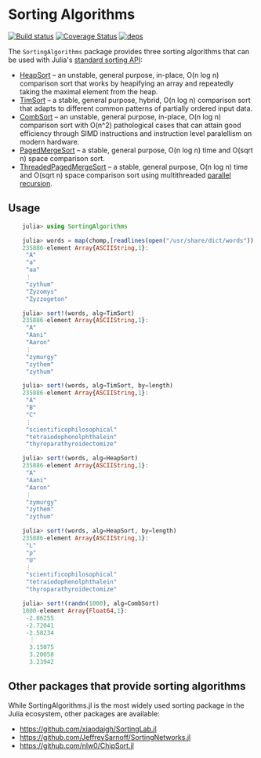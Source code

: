 # Sorting Algorithms

[![Build status](https://github.com/JuliaLang/SortingAlgorithms.jl/workflows/CI/badge.svg)](https://github.com/JuliaLang/SortingAlgorithms.jl/actions?query=workflow%3ACI+branch%3Amaster)
[![Coverage Status](https://coveralls.io/repos/JuliaLang/SortingAlgorithms.jl/badge.svg)](https://coveralls.io/r/JuliaLang/SortingAlgorithms.jl)
[![deps](https://juliahub.com/docs/SortingAlgorithms/deps.svg)](https://juliahub.com/ui/Packages/SortingAlgorithms/6dCmw?t=2)

The `SortingAlgorithms` package provides three sorting algorithms that can be used with Julia's [standard sorting API](https://docs.julialang.org/en/v1/base/sort/):

- [HeapSort] – an unstable, general purpose, in-place, O(n log n) comparison sort that works by heapifying an array and repeatedly taking the maximal element from the heap.
- [TimSort] – a stable, general purpose, hybrid, O(n log n) comparison sort that adapts to different common patterns of partially ordered input data.
- [CombSort] – an unstable, general purpose, in-place, O(n log n) comparison sort with O(n^2) pathological cases that can attain good efficiency through SIMD instructions and instruction level paralellism on modern hardware.
- [PagedMergeSort] – a stable, general purpose, O(n log n) time and O(sqrt n) space comparison sort.
- [ThreadedPagedMergeSort] – a stable, general purpose, O(n log n) time and O(sqrt n) space comparison sort using multithreaded [parallel recursion].

[HeapSort]: https://en.wikipedia.org/wiki/Heapsort
[TimSort]:  https://en.wikipedia.org/wiki/Timsort
[CombSort]: https://en.wikipedia.org/wiki/Comb_sort
[PagedMergeSort]: https://link.springer.com/chapter/10.1007/BFb0016253
[ThreadedPagedMergeSort]: https://link.springer.com/chapter/10.1007/BFb0016253
[parallel recursion]: https://en.wikipedia.org/wiki/Merge_sort#Merge_sort_with_parallel_recursion

## Usage

```jl
	julia> using SortingAlgorithms

	julia> words = map(chomp,[readlines(open("/usr/share/dict/words"))...])
	235886-element Array{ASCIIString,1}:
	 "A"
	 "a"
	 "aa"
	 ⋮
	 "zythum"
	 "Zyzomys"
	 "Zyzzogeton"

	julia> sort!(words, alg=TimSort)
	235886-element Array{ASCIIString,1}:
	 "A"
	 "Aani"
	 "Aaron"
	 ⋮
	 "zymurgy"
	 "zythem"
	 "zythum"

	julia> sort!(words, alg=TimSort, by=length)
	235886-element Array{ASCIIString,1}:
	 "A"
	 "B"
	 "C"
	 ⋮
	 "scientificophilosophical"
	 "tetraiodophenolphthalein"
	 "thyroparathyroidectomize"

	julia> sort!(words, alg=HeapSort)
	235886-element Array{ASCIIString,1}:
	 "A"
	 "Aani"
	 "Aaron"
	 ⋮
	 "zymurgy"
	 "zythem"
	 "zythum"

	julia> sort!(words, alg=HeapSort, by=length)
	235886-element Array{ASCIIString,1}:
	 "L"
	 "p"
	 "U"
	 ⋮
	 "scientificophilosophical"
	 "tetraiodophenolphthalein"
	 "thyroparathyroidectomize"

	julia> sort!(randn(1000), alg=CombSort)
	1000-element Array{Float64,1}:
	 -2.86255
	 -2.72041
	 -2.58234
	  ⋮
	  3.15075
	  3.20058
	  3.23942
```

## Other packages that provide sorting algorithms

While SortingAlgorithms.jl is the most widely used sorting package in the Julia ecosystem, other packages are available:
- https://github.com/xiaodaigh/SortingLab.jl
- https://github.com/JeffreySarnoff/SortingNetworks.jl
- https://github.com/nlw0/ChipSort.jl
